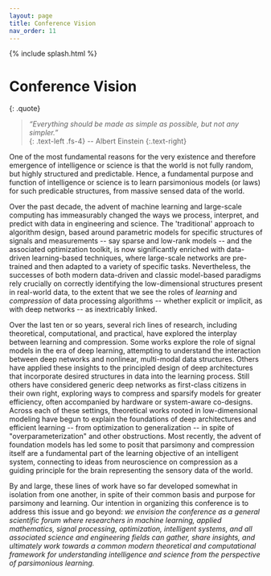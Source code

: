 ```yaml
---
layout: page
title: Conference Vision
nav_order: 11
---
```


{% include splash.html %}

# Conference Vision

{: .quote}
> *“Everything should be made as simple as possible, but not any simpler.”* <br>
> {: .text-left .fs-4}
> -- Albert Einstein
> {:.text-right}

One of the most fundamental reasons for the very existence and therefore
emergence of intelligence or science is that the world is not fully random, but
highly structured and predictable. Hence, a fundamental purpose and function of
intelligence or science is to learn parsimonious models (or laws) for such
predicable structures, from massive sensed data of the world. 

Over the past decade, the advent of machine learning and large-scale computing
has immeasurably changed the ways we process, interpret, and predict with data
in engineering and science. The 'traditional' approach to algorithm design,
based around parametric models for specific structures of signals and
measurements -- say sparse and low-rank models -- and the associated optimization
toolkit, is now significantly enriched with data-driven learning-based
techniques, where large-scale networks are pre-trained and then adapted to a
variety of specific tasks. Nevertheless, the successes of both modern
data-driven and classic model-based paradigms rely crucially on correctly
identifying the low-dimensional structures present in real-world data, to the
extent that we see the roles of *learning* and *compression* of
data processing algorithms -- whether explicit or implicit, as with deep
networks -- as inextricably linked.

Over the last ten or so years, several rich lines of research, including
theoretical, computational, and practical, have explored the interplay between
learning and compression. Some works explore the role of signal models in the
era of deep learning, attempting to understand the interaction between deep
networks and nonlinear, multi-modal data structures. Others have applied these
insights to the principled design of deep architectures that incorporate
desired  structures in data into the learning process. Still others have
considered generic deep networks as first-class citizens in their own right,
exploring ways to compress and sparsify models for greater efficiency, often
accompanied by hardware or system-aware co-designs. Across each of these
settings, theoretical works rooted in low-dimensional modeling have begun to
explain the foundations of deep architectures and efficient learning -- from
optimization to generalization -- in spite of "overparameterization" and other
obstructions. Most recently, the advent of foundation models has led some to
posit that parsimony and compression itself are a fundamental part of the
learning objective of an intelligent system, connecting to ideas from
neuroscience on compression as a guiding principle for the brain representing
the sensory data of the world.

By and large, these lines of work have so far developed somewhat in isolation
from one another, in spite of their common basis and purpose for parsimony and
learning. Our intention in organizing this conference is to address this issue
and go beyond: *we envision the conference as a general scientific forum
where researchers in machine learning, applied mathematics, signal processing,
optimization, intelligent systems, and all associated science and engineering
fields can gather, share insights, and ultimately work towards a common modern
theoretical and computational framework for understanding intelligence and
science from the perspective of parsimonious learning.*
